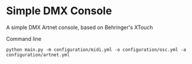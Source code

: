 # Simple DMX Console

A simple DMX Artnet console, based on Behringer's XTouch

Command line

````
python main.py -m configuration/midi.yml -o configuration/osc.yml -a configuration/artnet.yml   
````
